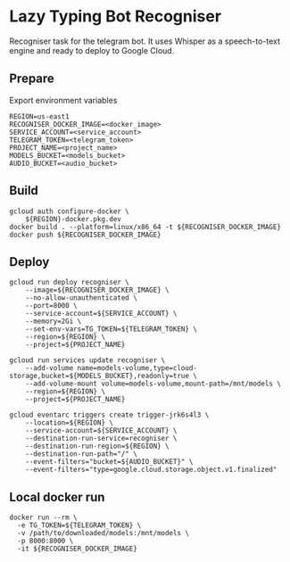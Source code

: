 # Lazy Typing Bot Recogniser

Recogniser task for the telegram bot.
It uses Whisper as a speech-to-text engine and ready to deploy to Google Cloud.

## Prepare

Export environment variables

```dotenv
REGION=us-east1
RECOGNISER_DOCKER_IMAGE=<docker_image>
SERVICE_ACCOUNT=<service_account>
TELEGRAM_TOKEN=<telegram_token>
PROJECT_NAME=<project_name>
MODELS_BUCKET=<models_bucket>
AUDIO_BUCKET=<audio_bucket>
```


## Build

```shell
gcloud auth configure-docker \
    ${REGION}-docker.pkg.dev
docker build . --platform=linux/x86_64 -t ${RECOGNISER_DOCKER_IMAGE}
docker push ${RECOGNISER_DOCKER_IMAGE}
```

## Deploy

```shell
gcloud run deploy recogniser \
    --image=${RECOGNISER_DOCKER_IMAGE} \
    --no-allow-unauthenticated \
    --port=8000 \
    --service-account=${SERVICE_ACCOUNT} \
    --memory=2Gi \
    --set-env-vars=TG_TOKEN=${TELEGRAM_TOKEN} \
    --region=${REGION} \
    --project=${PROJECT_NAME}

gcloud run services update recogniser \
    --add-volume name=models-volume,type=cloud-storage,bucket=${MODELS_BUCKET},readonly=true \
    --add-volume-mount volume=models-volume,mount-path=/mnt/models \
    --region=${REGION} \
    --project=${PROJECT_NAME}

gcloud eventarc triggers create trigger-jrk6s4l3 \
    --location=${REGION} \
    --service-account=${SERVICE_ACCOUNT} \
    --destination-run-service=recogniser \
    --destination-run-region=${REGION} \
    --destination-run-path="/" \
    --event-filters="bucket=${AUDIO_BUCKET}" \
    --event-filters="type=google.cloud.storage.object.v1.finalized"
```

## Local docker run

```shell
docker run --rm \
  -e TG_TOKEN=${TELEGRAM_TOKEN} \
  -v /path/to/downloaded/models:/mnt/models \
  -p 8000:8000 \
  -it ${RECOGNISER_DOCKER_IMAGE}
```